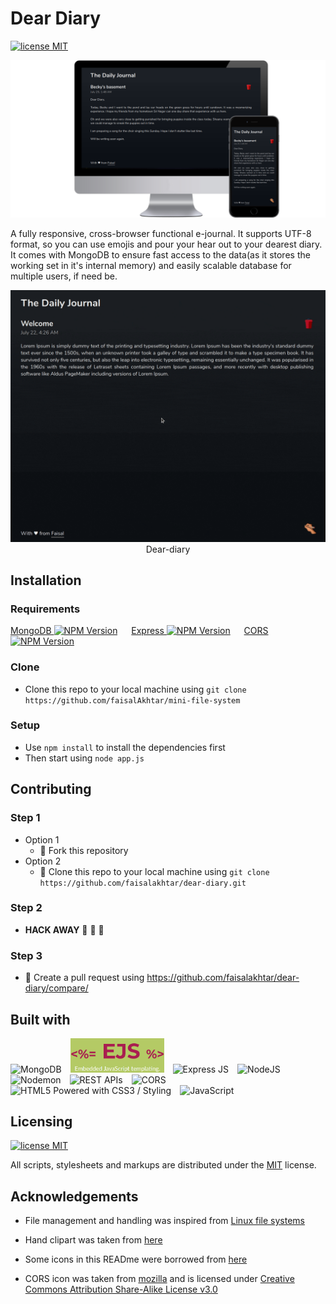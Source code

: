 # Dear Diary

[![license MIT](https://img.shields.io/static/v1?label=LICENSE&message=MIT&color=informational)](LICENSE)

<p align="center">
  <img src="screenshots/preview.png" alt="Dear-diary" width="800">
</p>

A fully responsive, cross-browser functional e-journal. It supports UTF-8 format, so you can use emojis and pour your hear out to your dearest diary. It comes with MongoDB to ensure fast access to the data(as it stores the working set in it's internal memory) and easily scalable database for multiple users, if need be.

<p align="center">
  <img src="screenshots/GIF.gif" alt="Dear-diary GIF" width="600">
  <br>
  Dear-diary
</p>


## Installation

### Requirements
[MongoDB ![NPM Version](https://img.shields.io/npm/v/mongodb.svg)](https://npmjs.org/package/mongodb)
&emsp;
[Express ![NPM Version](https://img.shields.io/npm/v/express.svg)](https://npmjs.org/package/express)
&emsp;
[CORS ![NPM Version](https://img.shields.io/npm/v/cors.svg)](https://npmjs.org/package/cors)

### Clone
- Clone this repo to your local machine using `git clone https://github.com/faisalAkhtar/mini-file-system`

### Setup
- Use `npm install` to install the dependencies first
- Then start using `node app.js`


## Contributing
### Step 1
- Option 1
  - :fork_and_knife: Fork this repository
- Option 2
  -  :dancers: Clone this repo to your local machine using ```git clone https://github.com/faisalakhtar/dear-diary.git```

### Step 2
- **HACK AWAY** :hammer: :hammer: :hammer:

### Step 3
- :repeat: Create a pull request using https://github.com/faisalakhtar/dear-diary/compare/


## Built with

<img width="120" src="https://webassets.mongodb.com/_com_assets/cms/MongoDB_Logo_FullColorBlack_RGB-4td3yuxzjs.png" alt="MongoDB" title="MongoDB">&emsp;<img width="150" src="screenshots/ejs.png" alt="Embedded JavaScript templating" title="Embedded JavaScript templating">&emsp;<img width="150" src="https://expressjs.com/images/express-facebook-share.png" alt="Express JS" title="Express JS">&emsp;<img width="125" src="https://upload.wikimedia.org/wikipedia/commons/thumb/d/d9/Node.js_logo.svg/1200px-Node.js_logo.svg.png" alt="NodeJS" title="NodeJS">&emsp;<img width="80" src="https://user-images.githubusercontent.com/13700/35731649-652807e8-080e-11e8-88fd-1b2f6d553b2d.png" alt="Nodemon" title="Nodemon">&emsp;<img width="100" src="https://upload.wikimedia.org/wikipedia/commons/thumb/6/6c/Cloud-API-Logo.svg/1200px-Cloud-API-Logo.svg.png" alt="REST APIs" title="REST APIs">&emsp;<img width="100" src="https://addons.cdn.mozilla.net/user-media/addon_icons/968/968777-64.png?modified=6aed8830" alt="CORS" title="CORS">&emsp;<img width="175" src="https://www.w3.org/html/logo/badge/html5-badge-h-css3.png" alt="HTML5 Powered with CSS3 / Styling" title="HTML5 Powered with CSS3 / Styling">&emsp;<img width="90" src="https://upload.wikimedia.org/wikipedia/commons/6/6a/JavaScript-logo.png" alt="JavaScript" title="JavaScript">


## Licensing

[![license MIT](https://img.shields.io/static/v1?label=LICENSE&message=MIT&color=informational)](LICENSE)

All scripts, stylesheets and markups are distributed under the [MIT](LICENSE) license.

## Acknowledgements

- File management and handling was inspired from [Linux file systems](https://www.linux.org/)

- Hand clipart was taken from [here](https://svg-clipart.com/icon/oGK8NhS-hand-writing-clipart)

- Some icons in this READme were borrowed from [here](https://commons.wikimedia.org/wiki/Main_Page)

- CORS icon was taken from [mozilla](https://mozilla.org/) and is licensed under [Creative Commons Attribution Share-Alike License v3.0](https://creativecommons.org/licenses/by-sa/3.0/)
